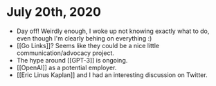 # July 20th, 2020
- Day off! Weirdly enough, I woke up not knowing exactly what to do, even though I'm clearly behing on everything :)
- [[Go Links]]? Seems like they could be a nice little communication/advocacy project.
- The hype around [[GPT-3]] is ongoing.
- [[OpenAI]] as a potential employer.
- [[Eric Linus Kaplan]] and I had an interesting discussion on Twitter.
